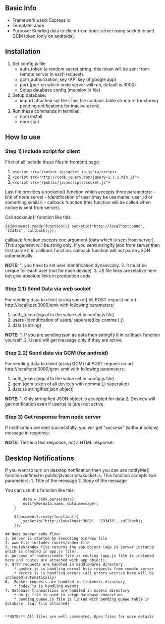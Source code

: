 ## Basic Info
* Framework used: Express.io
* Template: Jade
* Purpose: Sending data to client from node server using socket.io and GCM token (only on androids).

## Installation
1. Set config.js file
	* auth_token (a random secret string, this token will be sent from remote server in each request).
	* gcm_authorization_key (API key of google app)
	* port (port on which node server will run, default is 3000)
	* Setup database config (mension in file)
2. Setup database:
	* import attached sql file (This file contains table structure for storing pending notificatoins for inacive users).
3. Run these commands in terminal:
	* npm install
	* npm start


## How to use
### Step 1) Include script for client

First of all include these files in frontend page:

1. ```<script src="/socket.io/socket.io.js"></script>```
2. ```<script src="http://code.jquery.com/jquery-1.7.1.min.js">```
3. ```<script src="/public/javascripts/socket.js"> ```

Last file provides a socketio() function which accepts three parameters:
	- link of node server
	- Identification of user (may be username, user_id or something similar)
	- callback function (this function will be called when notice is sent from server).

Call socket.io() function like this:

```$(document).ready(function(){ socketio("http://localhost:3000", '233453', callback);});```

callback function excepts one argument (data which is sent from server). 
This argument will be string only. If you send stringify json from server then first parse it in callback function.
callback function will not parse JSON automatically.

**NOTE:**
	1. you have to set user identification dynamically. 
	2. It must be unique for each user (not for each device).
	3. JS file links are relative here but give absolute links in production code

### Step 2.1) Send Data via web socket
For sending data to client (using socket) hit POST request on url http://localhost:3000/emit with following parameters:
1. auth_token (equal to the value set in config.js file)
2. users (identification of users, saperated by comma (,))
3. data (a string)

**NOTE:**
	1. If you are sending json as data then stringify it in callback function yourself.
	2. Users will get message only if they are active.

### Step 2.2) Send data via GCM (for android)
For sending data to client (using GCM) hit POST request on url http://localhost:3000/gcm-emit with following parameters:
1) auth_token (equal to the value set in config.js file)
2) gcm (gcm token of all devices with comma (,) saperated)
3) data (a stringified json object)

**NOTE:**
	1. Only stringified JSON object is accepted for data
	2. Devices will get notification even if user(s) is (are) not active.

### Step 3) Get response from node server
If notification are sent successfully, you will get "success" (without colons) message in response.

**NOTE:** This is a text response, not a HTML response.

## Desktop Notifications
If you want to turn on desktop notification then you can use notifyMe() function defined in public/javascripts/socket.js.
This function accepts two parameters: 
	1. Title of the message
	2. Body of the message

You can use this function like this:
 
```	function callback(data){
		data = JSON.parse(data);
		notifyMe(data.name, data.message);
	}

	$(document).ready(function(){ 
		socketio("http://localhost:3000", '233453', callback);
	});```

## Node server code flow:
1. Server is started by executing bin/www file 
2. www file includes routes/index file 
3. routes/index file returns the app object (app is server instance which is created in app.js file). 
4. purpose of routes/index file is routing (app.js file is included here and routes are attached with app object). 
5. HTTP requests are handled in middlewares directory 
	* pusher.js is handling normal http requests from remote server
 	* errors.js is handling errors (all errors written here will be included automatically) 
6.  Socket requests are handled in listeners directory 
	* index.js is handling events 
7. Database transactions are handled in models directory
	* db.js file is used to setup database connection
	* pending_queue.js file is linked with pending_queue table in database. (sql file attached)


**NOTE:** All files are well commented, Open files for more details
